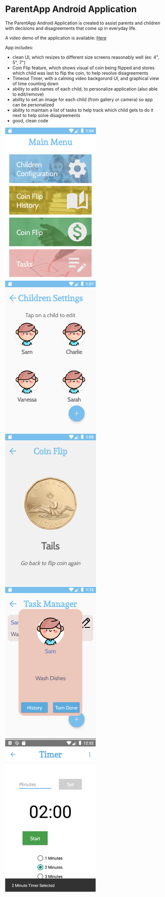 # ParentApp Android Application

The ParentApp Android Application is created to assist parents and children with decisions and disagreements that come up in everyday life. 

A video demo of the application is available: [Here](https://youtu.be/O1ixStXwwGE)

App includes: 
- clean UI, which resizes to different size screens reasonably well (ex: 4", 5", 7")
- Coin Flip feature, which shows visual of coin being flipped and stores which child was last to flip the coin, to help resolve disagreements
- Timeout Timer, with a calming video backgorund UI, and graphical view of time counting down
- ability to add names of each child, to personalize application (also able to edit/remove)
- ability to set an image for each child (from gallery or camera) so app can be personalized
- ability to maintain a list of tasks to help track which child gets to do it next to help solve disagreements
- good, clean code


![Alt text](/app/src/main/res/drawable/pa_main_menu.png?raw=true "Main Menu")
![Alt text](/app/src/main/res/drawable/pa_configure_children.png?raw=true "Configure Children")
![Alt text](/app/src/main/res/drawable/pa_coin_flip.png?raw=true "Coin Flip")
![Alt text](/app/src/main/res/drawable/pa_tasks.png?raw=true "Tasks")
![Alt text](/app/src/main/res/drawable/pa_timer.png?raw=true "Timer")
